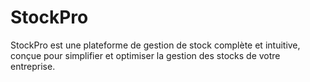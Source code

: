 # StockPro
StockPro est une plateforme de gestion de stock complète et intuitive, conçue pour simplifier et optimiser la gestion des stocks de votre entreprise. 
